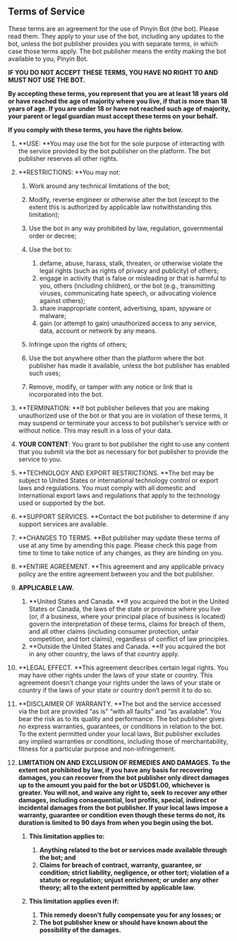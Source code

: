 
## Terms of Service

These
terms are an agreement for the use of Pinyin Bot (the bot). Please
read them. They apply to your use of the bot, including any updates
to the bot, unless the bot publisher provides you with separate
terms, in which case those terms apply. The bot publisher means the
entity making the bot available to you, Pinyin Bot.

**IF
YOU DO NOT ACCEPT THESE TERMS, YOU HAVE NO RIGHT TO AND MUST NOT USE
THE BOT.**

**By
accepting these terms, you represent that you are at least 18 years
old or have reached the age of majority where you live, if that is
more than 18 years of age. If you are under 18 or have not reached
such age of majority, your parent or legal guardian must accept these
terms on your behalf.**

**If
you comply with these terms, you have the rights below.**

1. **USE:
	**You
	may use the bot for the sole purpose of interacting with the service
	provided by the bot publisher on the platform. The bot publisher
	reserves all other rights. 
2. **RESTRICTIONS:
	**You
	may not: 
    1. Work
		around any technical limitations of the bot; 
    2. Modify,
		reverse engineer or otherwise alter the bot (except to the extent
		this is authorized by applicable law notwithstanding this
		limitation); 
    3. Use
		the bot in any way prohibited by law, regulation, governmental
		order or decree; 
    4. Use
		the bot to: 
        1. defame,
			abuse, harass, stalk, threaten, or otherwise violate the legal
			rights (such as rights of privacy and publicity) of others; 
        2. engage
			in activity that is false or misleading or that is harmful to you,
			others (including children), or the bot (e.g., transmitting
			viruses, communicating hate speech, or advocating violence against
			others); 
        3. share
			inappropriate content, advertising, spam, spyware or malware; 
        4. gain
			(or attempt to gain) unauthorized access to any service, data,
			account or network by any means. 

    5. Infringe
		upon the rights of others; 
    6. Use
		the bot anywhere other than the platform where the bot publisher
		has made it available, unless the bot publisher has enabled such
		uses; 
    7. Remove,
		modify, or tamper with any notice or link that is incorporated into
		the bot. 

3. **TERMINATION: **If
	bot publisher believes that you are making unauthorized use of the
	bot or that you are in violation of these terms, it may suspend or
	terminate your access to bot publisher’s service with or without
	notice. This may result in a loss of your data. 
4. **YOUR
	CONTENT**:
	You grant to bot publisher the right to use any content that you
	submit via the bot as necessary for bot publisher to provide the
	service to you. 
5. **TECHNOLOGY
	AND EXPORT RESTRICTIONS. **The
	bot may be subject to United States or international technology
	control or export laws and regulations. You must comply with all
	domestic and international export laws and regulations that apply to
	the technology used or supported by the bot. 
6. **SUPPORT
	SERVICES. **Contact
	the bot publisher to determine if any support services are
	available. 
7. **CHANGES
	TO TERMS. **Bot
	publisher may update these terms of use at any time by amending this
	page. Please check this page from time to time to take notice of any
	changes, as they are binding on you. 
8. **ENTIRE
	AGREEMENT. **This
	agreement and any applicable privacy policy are the entire agreement
	between you and the bot publisher. 
9. **APPLICABLE
	LAW.** 
    1. **United
		States and Canada. **If
		you acquired the bot in the United States or Canada, the laws of
		the state or province where you live (or, if a business, where your
		principal place of business is located) govern the interpretation
		of these terms, claims for breach of them, and all other claims
		(including consumer protection, unfair competition, and tort
		claims), regardless of conflict of law principles. 
    2. **Outside
		the United States and Canada. **If
		you acquired the bot in any other country, the laws of that country
		apply. 

10. **LEGAL
	EFFECT. **This
	agreement describes certain legal rights. You may have other rights
	under the laws of your state or country. This agreement doesn’t
	change your rights under the laws of your state or country if the
	laws of your state or country don’t permit it to do so. 
11. **DISCLAIMER
	OF WARRANTY. **The
	bot and the service accessed via the bot are provided “as is”
	“with all faults” and “as available”. You bear the risk as
	to its quality and performance. The bot publisher gives no express
	warranties, guarantees, or conditions in relation to the bot. To the
	extent permitted under your local laws, Bot publisher excludes any
	implied warranties or conditions, including those of
	merchantability, fitness for a particular purpose and
	non-infringement. 
12. **LIMITATION
	ON AND EXCLUSION OF REMEDIES AND DAMAGES. To the extent not
	prohibited by law, if you have any basis for recovering damages, you
	can recover from the bot publisher only direct damages up to the
	amount you paid for the bot or USD$1.00, whichever is greater. You
	will not, and waive any right to, seek to recover any other damages,
	including consequential, lost profits, special, indirect or
	incidental damages from the bot publisher. If your local laws impose
	a warranty, guarantee or condition even though these terms do not,
	its duration is limited to 90 days from when you begin using the
	bot.** 
    1. **This
		limitation applies to:** 
        1. **Anything
			related to the bot or services made available through the bot; and** 
        2. **Claims
			for breach of contract, warranty, guarantee, or condition; strict
			liability, negligence, or other tort; violation of a statute or
			regulation; unjust enrichment; or under any other theory; all to
			the extent permitted by applicable law.** 

    2. **This
		limitation applies even if:** 
        1. **This
			remedy doesn’t fully compensate you for any losses; or** 
        2. **The
			bot publisher knew or should have known about the possibility of
			the damages.**